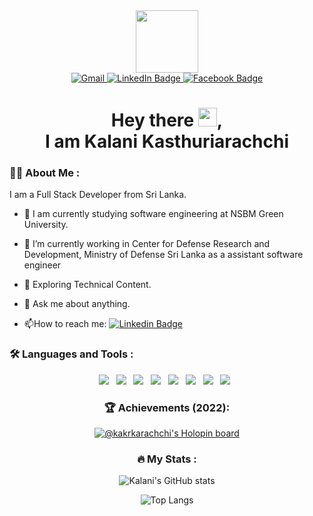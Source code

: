 <div id="header" align="center">
  <img src="https://media.giphy.com/media/M9gbBd9nbDrOTu1Mqx/giphy.gif" width="100"/>
  <div id="badges">
  <a href="mailto:kalanikasthuriarachchi98@gmail.com">
    <img src="https://img.shields.io/badge/gmail-EA4335?style=for-the-badge&logo=gmail&logoColor=white" alt="Gmail"/>
  </a>
  <a href="https://www.linkedin.com/in/kalani-kasthuriarachchi-91a4041b9/" target="_blank">
    <img src="https://img.shields.io/badge/LinkedIn-blue?style=for-the-badge&logo=linkedin&logoColor=white" alt="LinkedIn Badge"/>
  </a>
  <a href="#" target="_blank">
    <img src="https://img.shields.io/badge/facebook-1877F2?style=for-the-badge&logo=facebook&logoColor=white" alt="Facebook Badge"/>
  </a>
</div>
<img src="https://gpvc.arturio.dev/kalanikasthuriarachchi" alt=""/>
<h1>
  Hey there <img src="https://media.giphy.com/media/hvRJCLFzcasrR4ia7z/giphy.gif" width="30px"/>,<br/> I am Kalani Kasthuriarachchi
</h1>
</div>

### :woman_technologist: About Me :

I am a Full Stack Developer from Sri Lanka.

- :telescope: I am currently studying software engineering at NSBM Green University.

- 🔭 I’m currently working in Center for Defense Research and Development, Ministry of Defense Sri Lanka as a assistant software engineer

- :seedling: Exploring Technical Content.

- 💬 Ask me about anything.

- :mailbox:How to reach me: [![Linkedin Badge](https://img.shields.io/badge/-Kalani-blue?style=flat&logo=Linkedin&logoColor=white)](https://www.linkedin.com/in/kalani-kasthuriarachchi)

### :hammer_and_wrench: Languages and Tools :

<div id="header" align="center">
<img src="https://img.shields.io/badge/-Java-red?style=flat-square&logo=java"/>&nbsp;&nbsp;
<img src="https://img.shields.io/badge/Javascript-ffb13b?style=flat-square&logo=javascript&logoColor=white"/>&nbsp;&nbsp;
<img src="https://img.shields.io/badge/PHP-777BB4?style=flat-square&logo=php&logoColor=white"/>&nbsp;&nbsp;
<img src="https://img.shields.io/badge/MySQL-4479A1?style=flat-square&logo=mysql&logoColor=white"/>&nbsp;&nbsp;
<img src="https://img.shields.io/badge/HTML-E34F26?logo=html5&style=flat-square&logoColor=white"/>&nbsp;&nbsp;
<img src="https://img.shields.io/badge/CSS-1572B6?logo=css3&style=flat-square&logoColor=white"/>&nbsp;&nbsp;
<img src="https://img.shields.io/badge/-GitHub-181717?style=flat-square&logo=github"/>&nbsp;&nbsp;
<img src="https://img.shields.io/badge/-Git-F05032?style=flat-square&logo=git&logoColor=white"/>&nbsp;&nbsp;



### 🏆 Achievements (2022):
[![@kakrkarachchi's Holopin board](https://holopin.me/kakrkarachchi)](https://holopin.io/@kakrkarachchi)

### :fire: My Stats :

![Kalani's GitHub stats](https://github-readme-stats.vercel.app/api?username=kalanikasthuriarachchi&show_icons=true&theme=dark&include_all_commits=true)

![Top Langs](https://github-readme-stats.vercel.app/api/top-langs/?username=kalanikasthuriarachchi&layout=compact&theme=dark)
  


<!-- Resources -->
<!-- GitHub Stats: https://github.com/anuraghazra/github-readme-stats -->

</div>


<!--
**kalanikasthuriarachchi/kalanikasthuriarachchi** is a ✨ _special_ ✨ repository because its `README.md` (this file) appears on your GitHub profile.

Here are some ideas to get you started:

- 🔭 I’m currently working in Center for Defense Research and Development, Ministry of Defense Sri Lanka
- 🌱 I’m currently learning ...
- 👯 I’m looking to collaborate on ...
- 🤔 I’m looking for help with ...
- 💬 Ask me about ...
- 📫 How to reach me: ...
- 😄 Pronouns: ...
- ⚡ Fun fact: ...
-->
